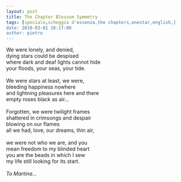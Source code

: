 ```yaml
---
layout: post
title: The Chapter Blossom Symmetry
tags: [speciale,scheggia d'essenza,the chapters,onestar,english,]
date: 2010-03-01 18:17:00
author: pietro
---
```

We were lonely, and denied,<br/>dying stars could be despised<br/>where dark and deaf lights cannot hide<br/>your floods, your seas, your tide.<br/><br/>We were stars at least, we were,<br/>bleeding happiness nowhere<br/>and lightning pleasures here and there<br/>empty roses black as air...<br/><br/>Forgotten, we were twilight frames<br/>shattered in crimsongs and despair<br/>blowing on our flames<br/>all we had, love, our dreams, thin air,<br/><br/>we were not who we are, and you<br/>mean freedom to my blinded heart<br/>you are the beads in which I sew<br/>my life still looking for its start.<br/><br/><span style="font-style: italic">To Martina...</span>
